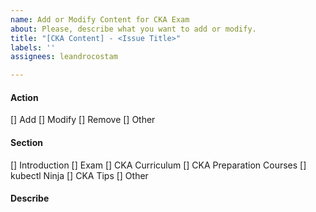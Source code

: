 ```yaml
---
name: Add or Modify Content for CKA Exam
about: Please, describe what you want to add or modify.
title: "[CKA Content] - <Issue Title>"
labels: ''
assignees: leandrocostam

---
```


#### Action
[] Add
[] Modify
[] Remove
[] Other

#### Section
[] Introduction
[] Exam
[] CKA Curriculum
[] CKA Preparation Courses
[] kubectl Ninja
[] CKA Tips
[] Other

#### Describe
